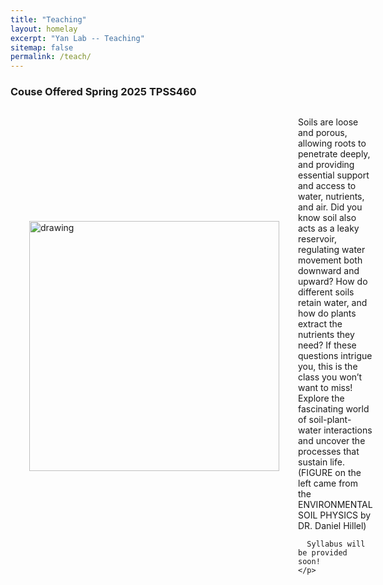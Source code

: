 ```yaml
---
title: "Teaching"
layout: homelay
excerpt: "Yan Lab -- Teaching"
sitemap: false
permalink: /teach/
---
```


### Couse Offered Spring 2025 TPSS460

<div markdown="0" style="display: flex; align-items: center;">

  <!-- Image on the right -->
  <div style="flex: 1;">
    <img src="{{ site.url }}{{ site.baseurl }}/images/teach/Hillel_cover.jpg" alt="drawing" style="max-width: 100%; height: auto; float: right; margin-left: 30px;" width="400">
  </div>

  <!-- Text on the left -->
  <div style="flex: 2; margin-left: 30px;">
    <p>
      Soils are loose and porous, allowing roots to penetrate deeply, and providing essential support and access to water, nutrients, and air. Did you know soil also acts as a leaky reservoir, regulating water movement both downward and upward? How do different soils retain water, and how do plants extract the nutrients they need? If these questions intrigue you, this is the class you won’t want to miss! Explore the fascinating world of soil-plant-water interactions and uncover the processes that sustain life. (FIGURE on the left came from the ENVIRONMENTAL SOIL PHYSICS by DR. Daniel Hillel)<br>

      Syllabus will be provided soon!
    </p>
  </div>

</div>
